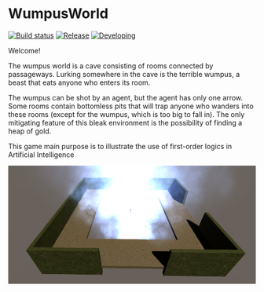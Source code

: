 # WumpusWorld

[![Build status](https://img.shields.io/badge/Build-TBD-brightgreen.svg)](#)
[![Release](https://img.shields.io/badge/Release-TBD-red.svg)](#)
[![Developing](https://img.shields.io/badge/Developing-On%20Progress-brightgreen.svg)](#)

Welcome!

The wumpus world is a cave consisting of rooms connected by passageways. Lurking
somewhere in the cave is the terrible wumpus, a beast that eats anyone who enters its room.

The wumpus can be shot by an agent, but the agent has only one arrow. Some rooms contain
bottomless pits that will trap anyone who wanders into these rooms (except for the wumpus,
which is too big to fall in). The only mitigating feature of this bleak environment is the
possibility of finding a heap of gold.

This game main purpose is to illustrate the use of first-order logics in Artificial Intelligence

![WumpusWorld Pit](/Docs/images/Pit.PNG)